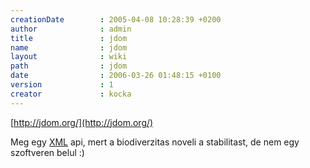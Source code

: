 ```yaml
---
creationDate        : 2005-04-08 10:28:39 +0200 
author              : admin 
title               : jdom 
name                : jdom 
layout              : wiki 
path                : jdom 
date                : 2006-03-26 01:48:15 +0100 
version             : 1 
creator             : kocka 
---
```

[http://jdom.org/](http://jdom.org/)

Meg egy [XML](XML.html) api, mert a biodiverzitas noveli a stabilitast, de nem egy szoftveren belul :)
